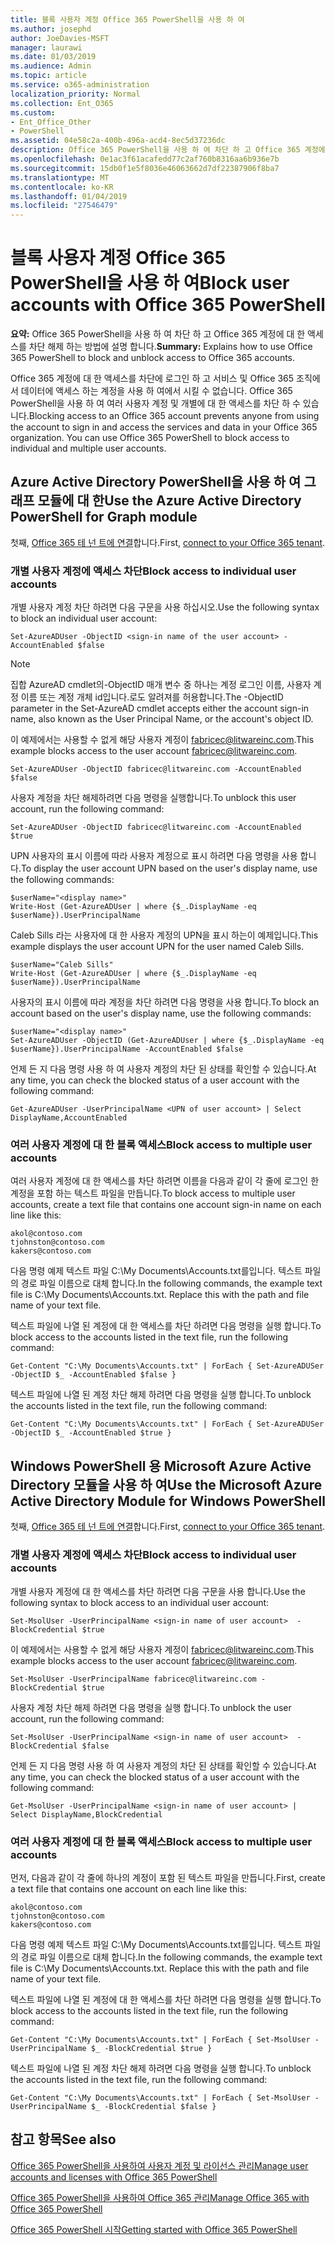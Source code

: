 ```yaml
---
title: 블록 사용자 계정 Office 365 PowerShell을 사용 하 여
ms.author: josephd
author: JoeDavies-MSFT
manager: laurawi
ms.date: 01/03/2019
ms.audience: Admin
ms.topic: article
ms.service: o365-administration
localization_priority: Normal
ms.collection: Ent_O365
ms.custom:
- Ent_Office_Other
- PowerShell
ms.assetid: 04e58c2a-400b-496a-acd4-8ec5d37236dc
description: Office 365 PowerShell을 사용 하 여 차단 하 고 Office 365 계정에 대 한 액세스를 차단 해제 하는 방법에 설명 합니다.
ms.openlocfilehash: 0e1ac3f61acafedd77c2af760b8316aa6b936e7b
ms.sourcegitcommit: 15db0f1e5f8036e46063662d7df22387906f8ba7
ms.translationtype: MT
ms.contentlocale: ko-KR
ms.lasthandoff: 01/04/2019
ms.locfileid: "27546479"
---
```

# <a name="block-user-accounts-with-office-365-powershell"></a><span data-ttu-id="32bc0-103">블록 사용자 계정 Office 365 PowerShell을 사용 하 여</span><span class="sxs-lookup"><span data-stu-id="32bc0-103">Block user accounts with Office 365 PowerShell</span></span>

<span data-ttu-id="32bc0-104">**요약:**  Office 365 PowerShell을 사용 하 여 차단 하 고 Office 365 계정에 대 한 액세스를 차단 해제 하는 방법에 설명 합니다.</span><span class="sxs-lookup"><span data-stu-id="32bc0-104">**Summary:**  Explains how to use Office 365 PowerShell to block and unblock access to Office 365 accounts.</span></span>
  
<span data-ttu-id="32bc0-p101">Office 365 계정에 대 한 액세스를 차단에 로그인 하 고 서비스 및 Office 365 조직에서 데이터에 액세스 하는 계정을 사용 하 여에서 시킬 수 없습니다. Office 365 PowerShell을 사용 하 여 여러 사용자 계정 및 개별에 대 한 액세스를 차단 하 수 있습니다.</span><span class="sxs-lookup"><span data-stu-id="32bc0-p101">Blocking access to an Office 365 account prevents anyone from using the account to sign in and access the services and data in your Office 365 organization. You can use Office 365 PowerShell to block access to individual and multiple user accounts.</span></span>

## <a name="use-the-azure-active-directory-powershell-for-graph-module"></a><span data-ttu-id="32bc0-107">Azure Active Directory PowerShell을 사용 하 여 그래프 모듈에 대 한</span><span class="sxs-lookup"><span data-stu-id="32bc0-107">Use the Azure Active Directory PowerShell for Graph module</span></span>

<span data-ttu-id="32bc0-108">첫째, [Office 365 테 넌 트에 연결](connect-to-office-365-powershell.md#connect-with-the-azure-active-directory-powershell-for-graph-module)합니다.</span><span class="sxs-lookup"><span data-stu-id="32bc0-108">First, [connect to your Office 365 tenant](connect-to-office-365-powershell.md#connect-with-the-azure-active-directory-powershell-for-graph-module).</span></span>
 
### <a name="block-access-to-individual-user-accounts"></a><span data-ttu-id="32bc0-109">개별 사용자 계정에 액세스 차단</span><span class="sxs-lookup"><span data-stu-id="32bc0-109">Block access to individual user accounts</span></span>

<span data-ttu-id="32bc0-110">개별 사용자 계정 차단 하려면 다음 구문을 사용 하십시오.</span><span class="sxs-lookup"><span data-stu-id="32bc0-110">Use the following syntax to block an individual user account:</span></span>
  
```
Set-AzureADUser -ObjectID <sign-in name of the user account> -AccountEnabled $false
```

> [!NOTE]
> <span data-ttu-id="32bc0-111">집합 AzureAD cmdlet의-ObjectID 매개 변수 중 하나는 계정 로그인 이름, 사용자 계정 이름 또는 계정 개체 id입니다.로도 알려져를 허용합니다.</span><span class="sxs-lookup"><span data-stu-id="32bc0-111">The -ObjectID parameter in the Set-AzureAD cmdlet accepts either the account sign-in name, also known as the User Principal Name, or the account's object ID.</span></span> 
  
<span data-ttu-id="32bc0-112">이 예제에서는 사용할 수 없게 해당 사용자 계정이 fabricec@litwareinc.com.</span><span class="sxs-lookup"><span data-stu-id="32bc0-112">This example blocks access to the user account fabricec@litwareinc.com.</span></span>
  
```
Set-AzureADUser -ObjectID fabricec@litwareinc.com -AccountEnabled $false
```

<span data-ttu-id="32bc0-113">사용자 계정을 차단 해제하려면 다음 명령을 실행합니다.</span><span class="sxs-lookup"><span data-stu-id="32bc0-113">To unblock this user account, run the following command:</span></span>
  
```
Set-AzureADUser -ObjectID fabricec@litwareinc.com -AccountEnabled $true
```

<span data-ttu-id="32bc0-114">UPN 사용자의 표시 이름에 따라 사용자 계정으로 표시 하려면 다음 명령을 사용 합니다.</span><span class="sxs-lookup"><span data-stu-id="32bc0-114">To display the user account UPN based on the user's display name, use the following commands:</span></span>
  
```
$userName="<display name>"
Write-Host (Get-AzureADUser | where {$_.DisplayName -eq $userName}).UserPrincipalName

```

<span data-ttu-id="32bc0-115">Caleb Sills 라는 사용자에 대 한 사용자 계정의 UPN을 표시 하는이 예제입니다.</span><span class="sxs-lookup"><span data-stu-id="32bc0-115">This example displays the user account UPN for the user named Caleb Sills.</span></span>
  
```
$userName="Caleb Sills"
Write-Host (Get-AzureADUser | where {$_.DisplayName -eq $userName}).UserPrincipalName
```

<span data-ttu-id="32bc0-116">사용자의 표시 이름에 따라 계정을 차단 하려면 다음 명령을 사용 합니다.</span><span class="sxs-lookup"><span data-stu-id="32bc0-116">To block an account based on the user's display name, use the following commands:</span></span>
  
```
$userName="<display name>"
Set-AzureADUser -ObjectID (Get-AzureADUser | where {$_.DisplayName -eq $userName}).UserPrincipalName -AccountEnabled $false

```

<span data-ttu-id="32bc0-117">언제 든 지 다음 명령 사용 하 여 사용자 계정의 차단 된 상태를 확인할 수 있습니다.</span><span class="sxs-lookup"><span data-stu-id="32bc0-117">At any time, you can check the blocked status of a user account with the following command:</span></span>
  
```
Get-AzureADUser -UserPrincipalName <UPN of user account> | Select DisplayName,AccountEnabled
```

### <a name="block-access-to-multiple-user-accounts"></a><span data-ttu-id="32bc0-118">여러 사용자 계정에 대 한 블록 액세스</span><span class="sxs-lookup"><span data-stu-id="32bc0-118">Block access to multiple user accounts</span></span>

<span data-ttu-id="32bc0-119">여러 사용자 계정에 대 한 액세스를 차단 하려면 이름을 다음과 같이 각 줄에 로그인 한 계정을 포함 하는 텍스트 파일을 만듭니다.</span><span class="sxs-lookup"><span data-stu-id="32bc0-119">To block access to multiple user accounts, create a text file that contains one account sign-in name on each line like this:</span></span>
    
  ```
akol@contoso.com
tjohnston@contoso.com
kakers@contoso.com
  ```

<span data-ttu-id="32bc0-p102">다음 명령 예제 텍스트 파일 C:\My Documents\Accounts.txt를입니다. 텍스트 파일의 경로 파일 이름으로 대체 합니다.</span><span class="sxs-lookup"><span data-stu-id="32bc0-p102">In the following commands, the example text file is C:\My Documents\Accounts.txt. Replace this with the path and file name of your text file.</span></span>
  
<span data-ttu-id="32bc0-122">텍스트 파일에 나열 된 계정에 대 한 액세스를 차단 하려면 다음 명령을 실행 합니다.</span><span class="sxs-lookup"><span data-stu-id="32bc0-122">To block access to the accounts listed in the text file, run the following command:</span></span>
    
```
Get-Content "C:\My Documents\Accounts.txt" | ForEach { Set-AzureADUSer -ObjectID $_ -AccountEnabled $false }
```

<span data-ttu-id="32bc0-123">텍스트 파일에 나열 된 계정 차단 해제 하려면 다음 명령을 실행 합니다.</span><span class="sxs-lookup"><span data-stu-id="32bc0-123">To unblock the accounts listed in the text file, run the following command:</span></span>
    
```
Get-Content "C:\My Documents\Accounts.txt" | ForEach { Set-AzureADUSer -ObjectID $_ -AccountEnabled $true }
```

## <a name="use-the-microsoft-azure-active-directory-module-for-windows-powershell"></a><span data-ttu-id="32bc0-124">Windows PowerShell 용 Microsoft Azure Active Directory 모듈을 사용 하 여</span><span class="sxs-lookup"><span data-stu-id="32bc0-124">Use the Microsoft Azure Active Directory Module for Windows PowerShell</span></span>

<span data-ttu-id="32bc0-125">첫째, [Office 365 테 넌 트에 연결](connect-to-office-365-powershell.md#connect-with-the-microsoft-azure-active-directory-module-for-windows-powershell)합니다.</span><span class="sxs-lookup"><span data-stu-id="32bc0-125">First, [connect to your Office 365 tenant](connect-to-office-365-powershell.md#connect-with-the-microsoft-azure-active-directory-module-for-windows-powershell).</span></span>

    
### <a name="block-access-to-individual-user-accounts"></a><span data-ttu-id="32bc0-126">개별 사용자 계정에 액세스 차단</span><span class="sxs-lookup"><span data-stu-id="32bc0-126">Block access to individual user accounts</span></span>

<span data-ttu-id="32bc0-127">개별 사용자 계정에 대 한 액세스를 차단 하려면 다음 구문을 사용 합니다.</span><span class="sxs-lookup"><span data-stu-id="32bc0-127">Use the following syntax to block access to an individual user account:</span></span>
  
```
Set-MsolUser -UserPrincipalName <sign-in name of user account>  -BlockCredential $true
```

<span data-ttu-id="32bc0-128">이 예제에서는 사용할 수 없게 해당 사용자 계정이 fabricec@litwareinc.com.</span><span class="sxs-lookup"><span data-stu-id="32bc0-128">This example blocks access to the user account fabricec@litwareinc.com.</span></span>
  
```
Set-MsolUser -UserPrincipalName fabricec@litwareinc.com -BlockCredential $true
```

<span data-ttu-id="32bc0-129">사용자 계정 차단 해제 하려면 다음 명령을 실행 합니다.</span><span class="sxs-lookup"><span data-stu-id="32bc0-129">To unblock the user account, run the following command:</span></span>
  
```
Set-MsolUser -UserPrincipalName <sign-in name of user account>  -BlockCredential $false
```

<span data-ttu-id="32bc0-130">언제 든 지 다음 명령 사용 하 여 사용자 계정의 차단 된 상태를 확인할 수 있습니다.</span><span class="sxs-lookup"><span data-stu-id="32bc0-130">At any time, you can check the blocked status of a user account with the following command:</span></span>
  
```
Get-MsolUser -UserPrincipalName <sign-in name of user account> | Select DisplayName,BlockCredential
```

### <a name="block-access-to-multiple-user-accounts"></a><span data-ttu-id="32bc0-131">여러 사용자 계정에 대 한 블록 액세스</span><span class="sxs-lookup"><span data-stu-id="32bc0-131">Block access to multiple user accounts</span></span>

<span data-ttu-id="32bc0-132">먼저, 다음과 같이 각 줄에 하나의 계정이 포함 된 텍스트 파일을 만듭니다.</span><span class="sxs-lookup"><span data-stu-id="32bc0-132">First, create a text file that contains one account on each line like this:</span></span>
    
  ```
akol@contoso.com
tjohnston@contoso.com
kakers@contoso.com
  ```
<span data-ttu-id="32bc0-p103">다음 명령 예제 텍스트 파일 C:\My Documents\Accounts.txt를입니다. 텍스트 파일의 경로 파일 이름으로 대체 합니다.</span><span class="sxs-lookup"><span data-stu-id="32bc0-p103">In the following commands, the example text file is C:\My Documents\Accounts.txt. Replace this with the path and file name of your text file.</span></span>
    
<span data-ttu-id="32bc0-135">텍스트 파일에 나열 된 계정에 대 한 액세스를 차단 하려면 다음 명령을 실행 합니다.</span><span class="sxs-lookup"><span data-stu-id="32bc0-135">To block access to the accounts listed in the text file, run the following command:</span></span>
    
  ```
  Get-Content "C:\My Documents\Accounts.txt" | ForEach { Set-MsolUser -UserPrincipalName $_ -BlockCredential $true }
  ```
<span data-ttu-id="32bc0-136">텍스트 파일에 나열 된 계정 차단 해제 하려면 다음 명령을 실행 합니다.</span><span class="sxs-lookup"><span data-stu-id="32bc0-136">To unblock the accounts listed in the text file, run the following command:</span></span>
    
  ```
  Get-Content "C:\My Documents\Accounts.txt" | ForEach { Set-MsolUser -UserPrincipalName $_ -BlockCredential $false }
  ```

## <a name="see-also"></a><span data-ttu-id="32bc0-137">참고 항목</span><span class="sxs-lookup"><span data-stu-id="32bc0-137">See also</span></span>

[<span data-ttu-id="32bc0-138">Office 365 PowerShell을 사용하여 사용자 계정 및 라이선스 관리</span><span class="sxs-lookup"><span data-stu-id="32bc0-138">Manage user accounts and licenses with Office 365 PowerShell</span></span>](manage-user-accounts-and-licenses-with-office-365-powershell.md)
  
[<span data-ttu-id="32bc0-139">Office 365 PowerShell을 사용하여 Office 365 관리</span><span class="sxs-lookup"><span data-stu-id="32bc0-139">Manage Office 365 with Office 365 PowerShell</span></span>](manage-office-365-with-office-365-powershell.md)
  
[<span data-ttu-id="32bc0-140">Office 365 PowerShell 시작</span><span class="sxs-lookup"><span data-stu-id="32bc0-140">Getting started with Office 365 PowerShell</span></span>](getting-started-with-office-365-powershell.md)
